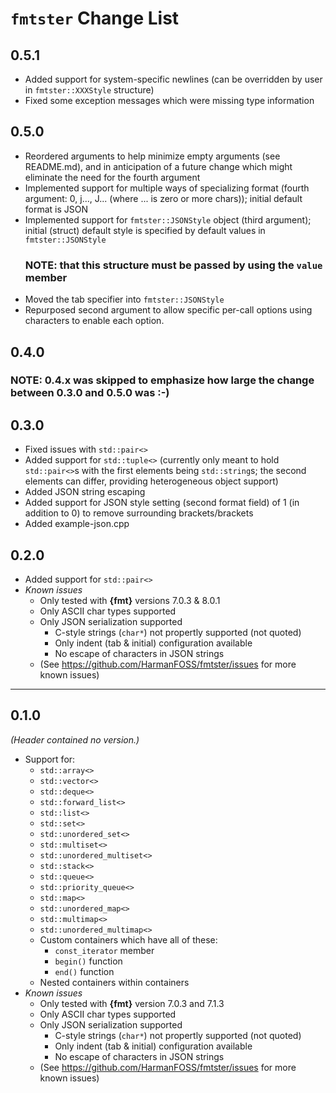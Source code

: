 # **`fmtster` Change List**
## **0.5.1**
* Added support for system-specific newlines (can be overridden by user in
  `fmtster::XXXStyle` structure)
* Fixed some exception messages which were missing type information
## **0.5.0**
* Reordered arguments to help minimize empty arguments (see README.md), and in
  anticipation of a future change which might eliminate the need for the fourth
  argument
* Implemented support for multiple ways of specializing format (fourth argument:
  0, j..., J... (where ... is zero or more chars)); initial default format is
  JSON
* Implemented support for `fmtster::JSONStyle` object (third argument);
  initial (struct) default style is specified by default values in
  `fmtster::JSONStyle`
  ### **NOTE: that this structure must be passed by using the `value` member**
* Moved the tab specifier into `fmtster::JSONStyle`
* Repurposed second argument to allow specific per-call options using characters
  to enable each option.
## **0.4.0**
### **NOTE:** 0.4.x was skipped to emphasize how large the change between 0.3.0 and 0.5.0 was :-)

## **0.3.0**
* Fixed issues with `std::pair<>`
* Added support for `std::tuple<>` (currently only meant to hold `std::pair<>`s
  with the first elements being `std::string`s; the second elements can differ,
  providing heterogeneous object support)
* Added JSON string escaping
* Added support for JSON style setting (second format field) of 1 (in addition
  to 0) to remove surrounding brackets/brackets
* Added example-json.cpp
## **0.2.0**
* Added support for `std::pair<>`
* *Known issues*
  * Only tested with **{fmt}** versions 7.0.3 & 8.0.1
  * Only ASCII char types supported
  * Only JSON serialization supported
    * C-style strings (`char*`) not propertly supported (not quoted)
    * Only indent (tab & initial) configuration available
    * No escape of characters in JSON strings
  * (See https://github.com/HarmanFOSS/fmtster/issues for more known issues)
---
## **0.1.0**
*(Header contained no version.)*
* Support for:
  * `std::array<>`
  * `std::vector<>`
  * `std::deque<>`
  * `std::forward_list<>`
  * `std::list<>`
  * `std::set<>`
  * `std::unordered_set<>`
  * `std::multiset<>`
  * `std::unordered_multiset<>`
  * `std::stack<>`
  * `std::queue<>`
  * `std::priority_queue<>`
  * `std::map<>`
  * `std::unordered_map<>`
  * `std::multimap<>`
  * `std::unordered_multimap<>`
  * Custom containers which have all of these:
    * `const_iterator` member
    * `begin()` function
    * `end()` function
  * Nested containers within containers
* *Known issues*
  * Only tested with **{fmt}** version 7.0.3 and 7.1.3
  * Only ASCII char types supported
  * Only JSON serialization supported
    * C-style strings (`char*`) not propertly supported (not quoted)
    * Only indent (tab & initial) configuration available
    * No escape of characters in JSON strings
  * (See https://github.com/HarmanFOSS/fmtster/issues for more known issues)
